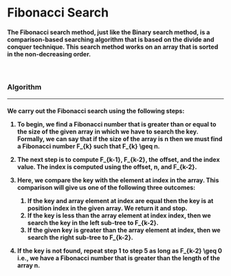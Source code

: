 <h1>Fibonacci Search</h1>

<h4>
    The Fibonacci search method, just like the Binary search method, is a comparison-based searching algorithm that is based on the divide and conquer technique. This search method works on an array that is sorted in the non-decreasing order.
</h4>
<br>
<h3> Algorithm </h3>
<hr>

<h4>
  We carry out the Fibonacci search using the following steps:

  1. To begin, we find a Fibonacci number that is greater than or equal to the size of the given array in which we have to search the key. Formally, we can say that if the size of the array is n then we must find a Fibonacci number F_{k} such that F_{k} \geq n.
   
  2. The next step is to compute F_{k-1}, F_{k-2}, the offset, and the index value. The index is computed using the offset, n, and F_{k-2}.
   
  3. Here, we compare the key with the element at index in the array. This comparison will give us one of the following three outcomes:
     1. If the key and array element at index are equal then the key is at position index in the given array. We return it and stop.
     2. If the key is less than the array element at index index, then we search the key in the left sub-tree to F_{k-2}.
     3. If the given key is greater than the array element at index, then we search the right sub-tree to F_{k-2}.
   
  4. If the key is not found, repeat step 1 to step 5 as long as F_{k-2} \geq 0 i.e., we have a Fibonacci number that is greater than the length of the array n.
</h4>
